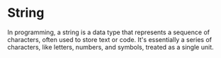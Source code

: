 # String
In programming, a string is a data type that represents a sequence of characters, often used to store text or code. It's essentially a series of characters, like letters, numbers, and symbols, treated as a single unit. 

